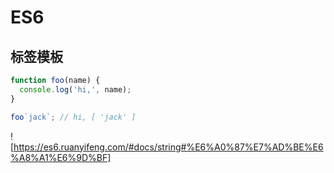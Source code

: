 # ES6

## 标签模板

```js
function foo(name) {
  console.log('hi,', name);
}

foo`jack`; // hi, [ 'jack' ]
```

![https://es6.ruanyifeng.com/#docs/string#%E6%A0%87%E7%AD%BE%E6%A8%A1%E6%9D%BF]
